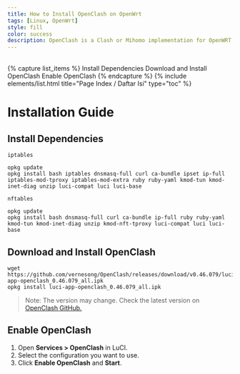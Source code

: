 ```yaml
---
title: How to Install OpenClash on OpenWrt
tags: [Linux, OpenWrt]
style: fill
color: success
description: OpenClash is a Clash or Mihomo implementation for OpenWRT, used to set up a proxy with various rules.
---
```


<br>
{% capture list_items %}
Install Dependencies
Download and Install OpenClash
Enable OpenClash
{% endcapture %}
{% include elements/list.html title="Page Index / Daftar Isi" type="toc" %}

# Installation Guide

## Install Dependencies
`iptables`

```shell
opkg update
opkg install bash iptables dnsmasq-full curl ca-bundle ipset ip-full iptables-mod-tproxy iptables-mod-extra ruby ruby-yaml kmod-tun kmod-inet-diag unzip luci-compat luci luci-base
```

`nftables`

```shell
opkg update
opkg install bash dnsmasq-full curl ca-bundle ip-full ruby ruby-yaml kmod-tun kmod-inet-diag unzip kmod-nft-tproxy luci-compat luci luci-base
```

## Download and Install OpenClash

```shell
wget https://github.com/vernesong/OpenClash/releases/download/v0.46.079/luci-app-openclash_0.46.079_all.ipk
opkg install luci-app-openclash_0.46.079_all.ipk
```

> Note: The version may change. Check the latest version on [OpenClash GitHub.](https://github.com/vernesong/OpenClash)

## Enable OpenClash

1. Open **Services > OpenClash** in LuCI.
2. Select the configuration you want to use.
3. Click **Enable OpenClash** and **Start**.